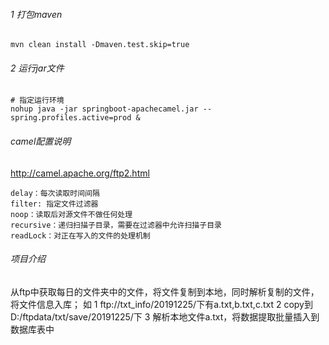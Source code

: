 ###### 1 打包maven
```shell
mvn clean install -Dmaven.test.skip=true 
```
###### 2 运行jar文件
```shell
# 指定运行环境
nohup java -jar springboot-apachecamel.jar --spring.profiles.active=prod &
```


###### camel配置说明
http://camel.apache.org/ftp2.html
```
delay：每次读取时间间隔
filter: 指定文件过滤器
noop：读取后对源文件不做任何处理
recursive：递归扫描子目录，需要在过滤器中允许扫描子目录
readLock：对正在写入的文件的处理机制
```

###### 项目介绍
从ftp中获取每日的文件夹中的文件，将文件复制到本地，同时解析复制的文件，将文件信息入库；
如
1 ftp://txt_info/20191225/下有a.txt,b.txt,c.txt
2 copy到D:/ftpdata/txt/save/20191225/下
3 解析本地文件a.txt，将数据提取批量插入到数据库表中
